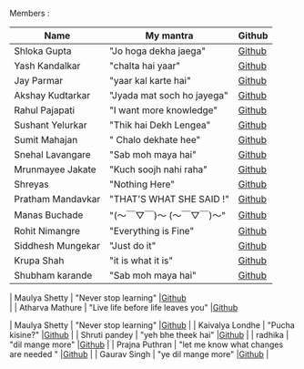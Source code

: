 Members :

| Name           | My mantra             | Github                                       |
| -------------- | --------------------- | -------------------------------------------- |
| Shloka Gupta   | "Jo hoga dekha jaega" | [Github](https://github.com/chicken-biryani) |
| Yash Kandalkar | "chalta hai yaar"     | [Github](https://github.com/YashKandalkar)   |
| Jay Parmar       | "yaar kal karte hai"                                        | [Github](https://github.com/jay-2000)               |
| Akshay Kudtarkar | "Jyada mat soch ho jayega"                                  | [Github](https://github.com/akshay1552/)            |
| Rahul Pajapati   | "I want more knowledge"                                     | [Github](https://github.com/Lee3060)                |
| Sushant Yelurkar | "Thik hai Dekh Lengea"                                      | [Github](https://github.com/SushantYelurkar)        |
|Sumit Mahajan    |" Chalo dekhate hee"    |[Github](https://github.com/sumitmahajan2001)       |
| Snehal Lavangare | "Sab moh maya hai"                                          | [Github](https://github.com/Snehal193)              |
| Mrunmayee Jakate | "Kuch soojh nahi raha"  | [Github](https://github.com/mrunmayee9601) |
| Shreyas          | "Nothing Here"                                              | [Github](https://github.com/Shrey3009)              |
| Pratham Mandavkar| "THAT'S WHAT SHE SAID !"                                    | [Github](https://github.com/PrathamOp)              |
| Manas Buchade    | "(～￣▽￣)～ (～￣▽￣)～"                                    | [Github](https://github.com/manasb15)               |
| Rohit Nimangre   | "Everything is Fine"                                        | [Github](https://github.com/rohit465)               |
| Siddhesh Mungekar| "Just do it"                                                | [Github](https://github.com/MSid01)                 |
| Krupa Shah       | "it is what it is"                                          | [Github](https://github.com/krupas23)               |
| Shubham karande  | "Sab moh maya hai"                                          | [Github](https://github.com/shubhamkarande13)       |

| Maulya Shetty    | "Never stop learning"                                       |[Github](https://github.com/maulya230)    
           |
| Atharva Mathure   | "Live life before life leaves you"                                       |[Github](https://github.com/AtharvaMathure)               

| Maulya Shetty    | "Never stop learning"                                       |[Github](https://github.com/maulya230)               |
| Kaivalya Londhe   | "Pucha kisine?"                                       |[Github](https://github.com/KaivalyaLondhe)               |
| Shruti pandey    | "yeh bhe theek hai"                                       |[Github](https://github.com/Shrutipandey10)               |
| radhika          | "dil mange more"                                             |[Github](https://github.com/Radhikachandugade)       |
| Prajna Puthran   | "let me know what changes are needed "                                       |[Github](https://github.com/prajnaputhran772/)               |
| Gaurav Singh     | "ye dil mange more"                                       |[Github](https://github.com/GauravSingh8)               |
